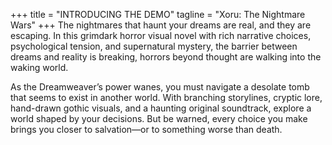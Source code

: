 +++
title = "INTRODUCING THE DEMO"
tagline = "Xoru: The Nightmare Wars"
+++
The nightmares that haunt your dreams are real, and they are escaping. In this grimdark horror visual novel with rich narrative choices, psychological tension, and supernatural mystery, the barrier between dreams and reality is breaking, horrors beyond thought are walking into the waking world. 

As the Dreamweaver’s power wanes, you must navigate a desolate tomb that seems to exist in another world. With branching storylines, cryptic lore, hand-drawn gothic visuals, and a haunting original soundtrack, explore a world shaped by your decisions. But be warned, every choice you make brings you closer to salvation—or to something worse than death.


